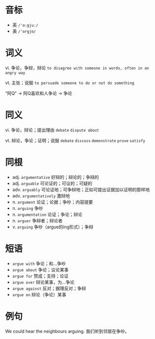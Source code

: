 # 音标

- 英 `/'ɑːgjuː/`
- 美 `/'ɑrgjʊ/`

# 词义

vi. 争论，争辩，辩论
`to disagree with someone in words, often in an angry way`

vt. 主张；说服
`to persuade someone to do or not do something`



“阿Q” → 阿Q喜欢和人争论 → 争论

# 同义

vi. 争论，辩论；提出理由
`debate` `dispute about`

vt. 辩论，争论；证明；说服
`debate` `discuss` `demonstrate` `prove` `satisfy`

# 同根

- adj. `argumentative` 好辩的；辩论的；争辩的
- adj. `arguable` 可论证的；可议的；可疑的
- adv. `arguably` 可论证地；可争辩地；正如可提出证据加以证明的那样地
- adv. `argumentatively` 激辩地
- n. `argument` 论证；论据；争吵；内容提要
- n. `arguing` 争吵
- n. `argumentation` 论证；争论；辩论
- n. `arguer` 争辩者；辩论者
- v. `arguing` 争吵（argue的ing形式）；争辩

# 短语

- `argue with` 争论；和…争吵
- `argue about` 争论；议论某事
- `argue for` 赞成；支持；论证
- `argue over` 辩论某事，为…争论
- `argue against` 反对；据理反对；争辩
- `argue on` 辩论（争论）某事

# 例句

We could hear the neighbours arguing.
我们听到邻居在争吵。


